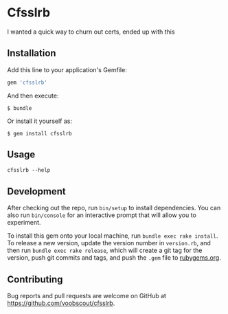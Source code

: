 # Cfsslrb
I wanted a quick way to churn out certs, ended up with this

## Installation

Add this line to your application's Gemfile:

```ruby
gem 'cfsslrb'
```

And then execute:

    $ bundle

Or install it yourself as:

    $ gem install cfsslrb

## Usage

```shell
cfsslrb --help
```

## Development

After checking out the repo, run `bin/setup` to install dependencies. You can also run `bin/console` for an interactive prompt that will allow you to experiment.

To install this gem onto your local machine, run `bundle exec rake install`. To release a new version, update the version number in `version.rb`, and then run `bundle exec rake release`, which will create a git tag for the version, push git commits and tags, and push the `.gem` file to [rubygems.org](https://rubygems.org).

## Contributing

Bug reports and pull requests are welcome on GitHub at https://github.com/voobscout/cfsslrb.
